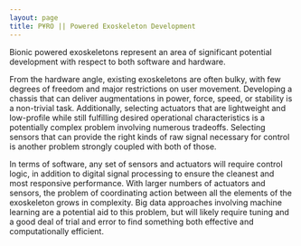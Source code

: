 ```yaml
---
layout: page
title: P¥RO || Powered Exoskeleton Development
---
```


Bionic powered exoskeletons represent an area of significant potential development with respect to both software and
hardware. 

From the hardware angle, existing exoskeletons are often bulky, with few degrees of freedom and major 
restrictions on user movement. Developing a chassis that can deliver augmentations in power, force, speed, or stability 
is a non-trivial task. Additionally, selecting actuators that are lightweight and low-profile while still fulfilling
desired operational characteristics is a potentially complex problem involving numerous tradeoffs. Selecting sensors
that can provide the right kinds of raw signal necessary for control is another problem strongly coupled with both of those.

In terms of software, any set of sensors and actuators will require control logic, in addition to digital signal
processing to ensure the cleanest and most responsive performance. With larger numbers of actuators and sensors, the
problem of coordinating action between all the elements of the exoskeleton grows in complexity. Big data approaches
involving machine learning are a potential aid to this problem, but will likely require tuning and a good deal of trial 
and error to find something both effective and computationally efficient.